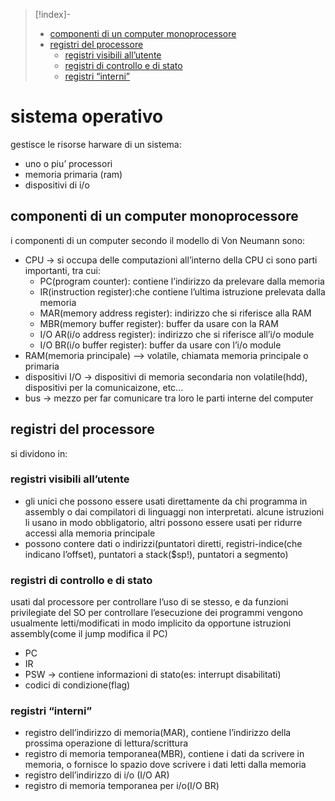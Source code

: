 >[!index]-
>
>- [componenti di un computer monoprocessore](#componenti%20di%20un%20computer%20monoprocessore)
>- [registri del processore](#registri%20del%20processore)
>	- [registri visibili all’utente](#registri%20visibili%20all%E2%80%99utente)
>	- [registri di controllo e di stato](#registri%20di%20controllo%20e%20di%20stato)
>	- [registri “interni”](#registri%20%E2%80%9Cinterni%E2%80%9D)
# sistema operativo
gestisce le risorse harware di un sistema:
- uno o piu’ processori
- memoria primaria (ram)
- dispositivi di i/o
## componenti di un computer monoprocessore
i componenti di un computer secondo il modello di Von Neumann sono:
- CPU → si occupa delle computazioni 
	all’interno della CPU ci sono parti importanti, tra cui:
	- PC(program counter): contiene l’indirizzo da prelevare dalla memoria
	- IR(instruction register):che contiene l’ultima istruzione prelevata dalla memoria
	- MAR(memory address register): indirizzo che si riferisce alla RAM
	- MBR(memory buffer register): buffer da usare con la RAM
	- I/O AR(i/o address register): indirizzo che si riferisce all’i/o module
	- I/O BR(i/o buffer register): buffer da usare con l’i/o module
- RAM(memoria principale) –> volatile, chiamata memoria principale o primaria
- dispositivi I/O → dispositivi di memoria secondaria non volatile(hdd), dispositivi per la comunicaizone, etc…
- bus → mezzo per far comunicare tra loro le parti interne del computer
## registri del processore
si dividono in:
### registri visibili all’utente
- gli unici che possono essere usati direttamente da chi programma in assembly o dai compilatori di linguaggi non interpretati. alcune istruzioni li usano in modo obbligatorio, altri possono essere usati per ridurre accessi alla memoria principale
- possono contere dati o indirizzi(puntatori diretti, registri-indice(che indicano l’offset), puntatori a stack($sp!), puntatori a segmento)

### registri di controllo e di stato
usati dal processore per controllare l’uso di se stesso, e da funzioni privilegiate del SO per controllare l’esecuzione dei programmi
vengono usualmente letti/modificati in modo implicito da opportune istruzioni assembly(come il jump modifica il PC)
- PC
- IR
- PSW → contiene informazioni di stato(es: interrupt disabilitati)
- codici di condizione(flag)
### registri “interni”
- registro dell’indirizzo di memoria(MAR), contiene l’indirizzo della prossima operazione di lettura/scrittura
- registro di memoria temporanea(MBR), contiene i dati da scrivere in memoria, o fornisce lo spazio dove scrivere i dati letti dalla memoria
- registro dell’indirizzo di i/o (I/O AR)
- registro di memoria temporanea per i/o(I/O BR)
